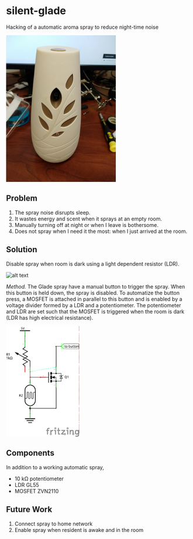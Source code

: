 # silent-glade
Hacking of a automatic aroma spray to reduce night-time noise

<img src="img/front.jpg" alt="alt text" width="300" >

## Problem

1. The spray noise disrupts sleep.
2. It wastes energy and scent when it sprays at an empty room.
3. Manually turning off at night or when I leave is bothersome.
4. Does not spray when I need it the most: when I just arrived at the room.

## Solution

Disable spray when room is dark using a light dependent resistor (LDR).

<img src="img/inside.jpg" alt="alt text" width="300" >

*Method.* The Glade spray have a manual button to trigger the spray. When this button is held down, the spray is disabled. To automatize the button press, a MOSFET is attached in parallel to this button and is enabled by a voltage divider formed by a LDR and a potentiometer. The potentiometer and LDR are set such that the MOSFET is triggered when the room is dark (LDR has high electrical resistance).

<img src="img/silentglade_schem.png" alt="alt text" width="200" >

## Components

In addition to a working automatic spray,

- 10 k&Omega; potentiometer
- LDR GL55
- MOSFET ZVN2110

## Future Work

1. Connect spray to home network
2. Enable spray when resident is awake and in the room